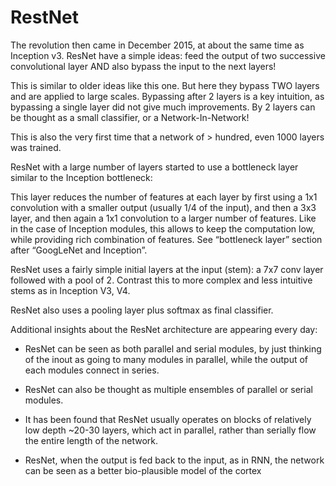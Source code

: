 # RestNet #

The revolution then came in December 2015, at about the same time as Inception v3. ResNet have a simple ideas: feed the output of two successive convolutional layer AND also bypass the input to the next layers!


This is similar to older ideas like this one. But here they bypass TWO layers and are applied to large scales. Bypassing after 2 layers is a key intuition, as bypassing a single layer did not give much improvements. By 2 layers can be thought as a small classifier, or a Network-In-Network!

This is also the very first time that a network of > hundred, even 1000 layers was trained.

ResNet with a large number of layers started to use a bottleneck layer similar to the Inception bottleneck:


This layer reduces the number of features at each layer by first using a 1x1 convolution with a smaller output (usually 1/4 of the input), and then a 3x3 layer, and then again a 1x1 convolution to a larger number of features. Like in the case of Inception modules, this allows to keep the computation low, while providing rich combination of features. See “bottleneck layer” section after “GoogLeNet and Inception”.

ResNet uses a fairly simple initial layers at the input (stem): a 7x7 conv layer followed with a pool of 2. Contrast this to more complex and less intuitive stems as in Inception V3, V4.

ResNet also uses a pooling layer plus softmax as final classifier.

Additional insights about the ResNet architecture are appearing every day:

* ResNet can be seen as both parallel and serial modules, by just thinking of the inout as going to many modules in parallel, while the output of each modules connect in series.

* ResNet can also be thought as multiple ensembles of parallel or serial modules.

* It has been found that ResNet usually operates on blocks of relatively low depth ~20-30 layers, which act in parallel, rather than serially flow the entire length of the network.

* ResNet, when the output is fed back to the input, as in RNN, the network can be seen as a better bio-plausible model of the cortex

